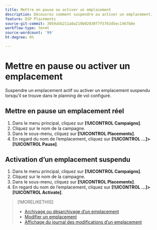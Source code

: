 ```yaml
---
title: Mettre en pause ou activer un emplacement
description: Découvrez comment suspendre ou activer un emplacement.
feature: DSP Placements
source-git-commit: 3059a5b211a8a219b02930f7f5763d5ec1467b8e
workflow-type: tm+mt
source-wordcount: '99'
ht-degree: 0%

---
```


# Mettre en pause ou activer un emplacement

Suspendre un emplacement actif ou activer un emplacement suspendu lorsqu’il se trouve dans le planning de vol configuré.

## Mettre en pause un emplacement réel

1. Dans le menu principal, cliquez sur **[!UICONTROL Campaigns]**.
1. Cliquez sur le nom de la campagne.
1. Dans le sous-menu, cliquez sur **[!UICONTROL Placements]**.
1. En regard du nom de l’emplacement, cliquez sur  **[!UICONTROL ...]>[!UICONTROL Pause]**.

## Activation d’un emplacement suspendu

1. Dans le menu principal, cliquez sur **[!UICONTROL Campaigns]**.
1. Cliquez sur le nom de la campagne.
1. Dans le sous-menu, cliquez sur **[!UICONTROL Placements]**.
1. En regard du nom de l’emplacement, cliquez sur  **[!UICONTROL ...]>[!UICONTROL Activate]**.

>[!MORELIKETHIS]
>
>* [Archivage ou désarchivage d’un emplacement](placement-archive-unarchive.md)
>* [Modifier un emplacement](placement-edit.md)
>* [Affichage du journal des modifications d’un emplacement](placement-change-log.md)

